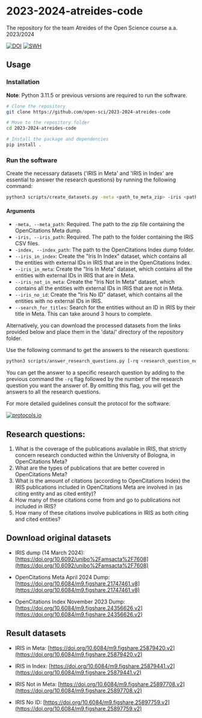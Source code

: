 # 2023-2024-atreides-code
The repository for the team Atreides of the Open Science course a.a. 2023/2024

[![DOI](https://zenodo.org/badge/DOI/10.5281/zenodo.11262417.svg)](https://doi.org/10.5281/zenodo.13764657)
[![SWH](https://archive.softwareheritage.org/badge/origin/https://github.com/open-sci/2023-2024-atreides-code/)](https://archive.softwareheritage.org/browse/origin/?origin_url=https://github.com/open-sci/2023-2024-atreides-code)

## Usage

### Installation

**Note**: Python 3.11.5 or previous versions are required to run the software.

```sh
# Clone the repository
git clone https://github.com/open-sci/2023-2024-atreides-code

# Move to the repository folder
cd 2023-2024-atreides-code

# Install the package and dependencies
pip install .
```

### Run the software

Create the necessary datasets ('IRIS in Meta' and 'IRIS in Index' are essential to answer the research questions) by running the following command:

```sh
python3 scripts/create_datasets.py -meta <path_to_meta_zip> -iris <path_to_iris_zip> [-index <path_to_index_zip>] <dataset_of_choice>
```

#### Arguments

- ```-meta, --meta_path```:	Required. The path to the zip file containing the OpenCitations Meta dump.
- ```-iris, --iris_path```:	Required. The path to the folder containing the IRIS CSV files.
- ```-index, --index_path```:	The path to the OpenCitations Index dump folder.
- ```--iris_in_index```:	Create the "Iris In Index" dataset, which contains all the entities with external IDs in IRIS that are in the OpenCitations Index.
- ```--iris_in_meta```:	Create the "Iris In Meta" dataset, which contains all the entities with external IDs in IRIS that are in Meta.
- ```--iris_not_in_meta```:	Create the "Iris Not In Meta" dataset, which contains all the entities with external IDs in IRIS that are not in Meta.
- ```--iris_no_id```:	Create the "Iris No ID" dataset, which contains all the entities with no external IDs in IRIS.
- ```--search_for_titles```:	Search for the entities without an ID in IRIS by their title in Meta. This can take around 3 hours to complete.

Alternatively, you can download the processed datasets from the links provided below and place them in the 'data/' directory of the repository folder.


Use the following command to get the answers to the research questions:

```sh
python3 scripts/answer_research_questions.py [-rq <research_question_number>]
```

You can get the answer to a specific research question by adding to the previous command the ```-rq``` flag followed by the number of the research question you want the answer of. By omitting this flag, you will get the answers to all the research questions.

For more detailed guidelines consult the protocol for the software:

[![protocols.io](https://a11ybadges.com/badge?logo=protocolsdotio)](https://dx.doi.org/10.17504/protocols.io.3byl497wjgo5/v5)


## Research questions:

1) What is the coverage of the publications available in IRIS, that strictly concern research conducted within the University of Bologna, in OpenCitations Meta?
2) What are the types of publications that are better covered in OpenCitations Meta?
3) What is the amount of citations (according to OpenCitations Index) the IRIS publications included in OpenCitations Meta are involved in (as citing entity and as cited entity)?
4) How many of these citations come from and go to publications not included in IRIS?
5) How many of these citations involve publications in IRIS as both citing and cited entities?

## Download original datasets

- IRIS dump (14 March 2024): [https://doi.org/10.6092/unibo%2Famsacta%2F7608](https://doi.org/10.6092/unibo%2Famsacta%2F7608)

- OpenCitations Meta April 2024 Dump: [https://doi.org/10.6084/m9.figshare.21747461.v8](https://doi.org/10.6084/m9.figshare.21747461.v8)

- OpenCitations Index November 2023 Dump: [https://doi.org/10.6084/m9.figshare.24356626.v2](https://doi.org/10.6084/m9.figshare.24356626.v2)



## Result datasets

- IRIS in Meta: [https://doi.org/10.6084/m9.figshare.25879420.v2](https://doi.org/10.6084/m9.figshare.25879420.v2)

- IRIS in Index: [https://doi.org/10.6084/m9.figshare.25879441.v2](https://doi.org/10.6084/m9.figshare.25879441.v2)

- IRIS Not in Meta: [https://doi.org/10.6084/m9.figshare.25897708.v2](https://doi.org/10.6084/m9.figshare.25897708.v2)

- IRIS No ID: [https://doi.org/10.6084/m9.figshare.25897759.v2](https://doi.org/10.6084/m9.figshare.25897759.v2)
